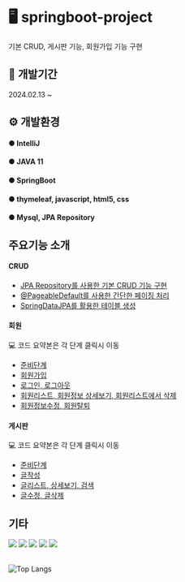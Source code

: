 
# 🖥 springboot-project
기본 CRUD, 게시판 기능, 회원가입 기능 구현

## 📆 개발기간
2024.02.13 ~ 

## ⚙ 개발환경
#### ● IntelliJ 
#### ● JAVA 11
#### ● SpringBoot 
#### ● thymeleaf, javascript, html5, css 
#### ● Mysql, JPA Repository

## 주요기능 소개

#### CRUD
- [JPA Repository를 사용한 기본 CRUD 기능 구현](https://everythingoes.tistory.com/16)
- [@PageableDefault를 사용한 간단한 페이징 처리](https://everythingoes.tistory.com/17)
- [SpringDataJPA를 활용한 테이블 생성](https://everythingoes.tistory.com/18)

#### 회원
💻 코드 요약본은 각 단계 클릭시 이동
- [준비단계](https://github.com/kimhyunjung0925/board2/wiki/%ED%9A%8C%EC%9B%90%EA%B8%B0%EB%8A%A5%EA%B5%AC%ED%98%84-1.-entity,-dto,-repository,-Controller,-Service-%EC%83%9D%EC%84%B1)
- [회원가입](https://github.com/kimhyunjung0925/board2/wiki/%ED%9A%8C%EC%9B%90%EA%B8%B0%EB%8A%A5%EA%B5%AC%ED%98%84-2.%ED%9A%8C%EC%9B%90%EA%B0%80%EC%9E%85)
- [로그인, 로그아웃]([https://github.com/kimhyunjung0925/board2.wiki.git](https://github.com/kimhyunjung0925/board2/wiki/%ED%9A%8C%EC%9B%90%EA%B8%B0%EB%8A%A5%EA%B5%AC%ED%98%84-3.%EB%A1%9C%EA%B7%B8%EC%9D%B8,-%EB%A1%9C%EA%B7%B8%EC%95%84%EC%9B%83))
- [회원리스트, 회원정보 상세보기, 회원리스트에서 삭제](https://github.com/kimhyunjung0925/board2/wiki/%ED%9A%8C%EC%9B%90%EA%B8%B0%EB%8A%A5%EA%B5%AC%ED%98%84-3.-%ED%9A%8C%EC%9B%90%EC%A0%95%EB%B3%B4-%EC%83%81%EC%84%B8%EB%B3%B4%EA%B8%B0,-%ED%9A%8C%EC%9B%90%EC%A0%95%EB%B3%B4%EC%88%98%EC%A0%95)
- [회원정보수정, 회원탈퇴](https://github.com/kimhyunjung0925/board2/wiki/%ED%9A%8C%EC%9B%90%EA%B8%B0%EB%8A%A5%EA%B5%AC%ED%98%84-5.%ED%9A%8C%EC%9B%90%EC%A0%95%EB%B3%B4%EC%88%98%EC%A0%95,-%ED%9A%8C%EC%9B%90%ED%83%88%ED%87%B4)

#### 게시판
💻 코드 요약본은 각 단계 클릭시 이동
- [준비단계](https://github.com/kimhyunjung0925/board2/wiki/%EA%B2%8C%EC%8B%9C%ED%8C%90%EA%B8%B0%EB%8A%A5%EA%B5%AC%ED%98%84-1.-Entity,-Repository,-Controller,-Serivice)
- [글작성](https://github.com/kimhyunjung0925/board2/wiki/%EA%B2%8C%EC%8B%9C%ED%8C%90%EA%B8%B0%EB%8A%A5%EA%B5%AC%ED%98%84-2.%EA%B8%80%EC%9E%91%EC%84%B1)
- [글리스트, 상세보기, 검색](https://github.com/kimhyunjung0925/board2/wiki/%EA%B2%8C%EC%8B%9C%ED%8C%90%EA%B8%B0%EB%8A%A5%EA%B5%AC%ED%98%84-3.-%EA%B8%80%EB%A6%AC%EC%8A%A4%ED%8A%B8,-%EC%83%81%EC%84%B8%EB%B3%B4%EA%B8%B0,-%EA%B2%80%EC%83%89)
- [글수정, 글삭제](https://github.com/kimhyunjung0925/board2/wiki/%EA%B2%8C%EC%8B%9C%ED%8C%90%EA%B8%B0%EB%8A%A5%EA%B5%AC%ED%98%84-4.-%EA%B8%80%EC%88%98%EC%A0%95,-%EA%B8%80%EC%82%AD%EC%A0%9C)

## 기타
<div>
  <img src="https://img.shields.io/badge/spring-%236DB33F.svg?style=for-the-badge&logo=springboot&logoColor=white" />
  <img src="https://img.shields.io/badge/java-%23ED8B00.svg?style=for-the-badge&logo=openjdk&logoColor=white" />
  <img src="https://img.shields.io/badge/html5-%23E34F26.svg?style=for-the-badge&logo=html5&logoColor=white" />
  <img src="https://img.shields.io/badge/css3-%231572B6.svg?style=for-the-badge&logo=css3&logoColor=white" />
  <img src="https://img.shields.io/badge/javascript-%23323330.svg?style=for-the-badge&logo=javascript&logoColor=%23F7DF1E" />
</div>

<br/>

![Top Langs](https://github-readme-stats.vercel.app/api/top-langs/?username=kimhyunjung0925&layout=compact)


